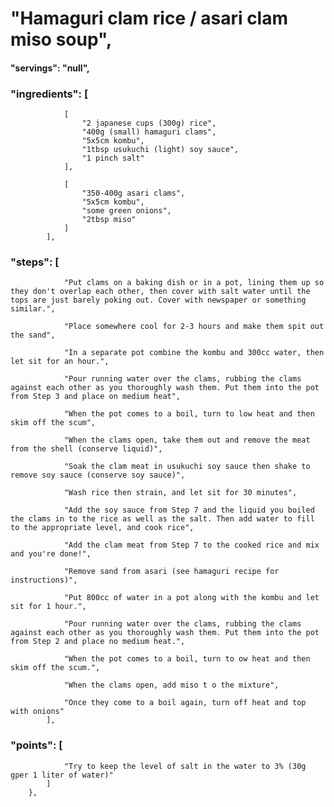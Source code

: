 # "Hamaguri clam rice / asari clam miso soup",
#### "servings": "null",
### "ingredients": [
                [
                    "2 japanese cups (300g) rice",
                    "400g (small) hamaguri clams",
                    "5x5cm kombu",
                    "1tbsp usukuchi (light) soy sauce",
                    "1 pinch salt"
                ],

                [
                    "350-400g asari clams",
                    "5x5cm kombu",
                    "some green onions",
                    "2tbsp miso"
                ]
            ],

### "steps": [
                "Put clams on a baking dish or in a pot, lining them up so they don't overlap each other, then cover with salt water until the tops are just barely poking out. Cover with newspaper or something similar.",

                "Place somewhere cool for 2-3 hours and make them spit out the sand",

                "In a separate pot combine the kombu and 300cc water, then let sit for an hour.",

                "Pour running water over the clams, rubbing the clams against each other as you thoroughly wash them. Put them into the pot from Step 3 and place on medium heat",

                "When the pot comes to a boil, turn to low heat and then skim off the scum",

                "When the clams open, take them out and remove the meat from the shell (conserve liquid)",

                "Soak the clam meat in usukuchi soy sauce then shake to remove soy sauce (conserve soy sauce)",

                "Wash rice then strain, and let sit for 30 minutes",

                "Add the soy sauce from Step 7 and the liquid you boiled the clams in to the rice as well as the salt. Then add water to fill to the appropriate level, and cook rice",

                "Add the clam meat from Step 7 to the cooked rice and mix and you're done!",

                "Remove sand from asari (see hamaguri recipe for instructions)",

                "Put 800cc of water in a pot along with the kombu and let sit for 1 hour.",

                "Pour running water over the clams, rubbing the clams against each other as you thoroughly wash them. Put them into the pot from Step 2 and place no medium heat.",

                "When the pot comes to a boil, turn to ow heat and then skim off the scum.",

                "When the clams open, add miso t o the mixture",

                "Once they come to a boil again, turn off heat and top with onions"
            ],

### "points": [
                "Try to keep the level of salt in the water to 3% (30g gper 1 liter of water)"
            ]
        },